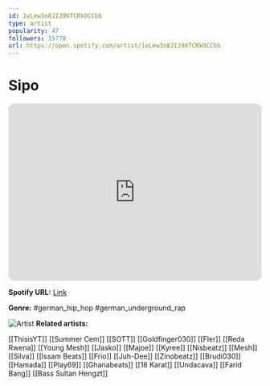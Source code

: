 ```yaml
---
id: 1vLew3o8JIJ9XTCRkOCCbb
type: artist
popularity: 47
followers: 15770
url: https://open.spotify.com/artist/1vLew3o8JIJ9XTCRkOCCbb
---
```

# Sipo

<iframe style="border-radius:12px" src="https://open.spotify.com/embed/artist/1vLew3o8JIJ9XTCRkOCCbb" width="100%" height="352" frameBorder="0" allowfullscreen="" allow="autoplay; clipboard-write; encrypted-media; fullscreen; picture-in-picture" loading="lazy"></iframe>

**Spotify URL:** [Link](https://open.spotify.com/artist/1vLew3o8JIJ9XTCRkOCCbb)

**Genre:**  #german_hip_hop #german_underground_rap

![Artist](https://i.scdn.co/image/ab6761610000e5eb2bae86d24a957447c1e94150)
**Related artists:**

[[ThisisYT]]
[[Summer Cem]]
[[SOTT]]
[[Goldfinger030]]
[[Fler]]
[[Reda Rwena]]
[[Young Mesh]]
[[Jasko]]
[[Majoe]]
[[Kyree]]
[[Nisbeatz]]
[[Mesh]]
[[Silva]]
[[Issam Beats]]
[[Frio]]
[[Juh-Dee]]
[[Zinobeatz]]
[[Brudi030]]
[[Hamada]]
[[Play69]]
[[Ghanabeats]]
[[18 Karat]]
[[Undacava]]
[[Farid Bang]]
[[Bass Sultan Hengzt]]
